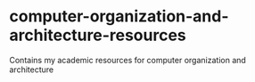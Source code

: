 # computer-organization-and-architecture-resources
Contains my academic resources for computer organization and architecture
